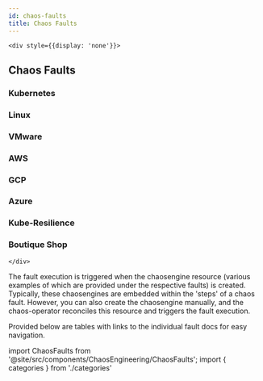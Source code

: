 ```yaml
---
id: chaos-faults
title: Chaos Faults
---
```


```mdx-code-block
<div style={{display: 'none'}}>
```

## Chaos Faults

### Kubernetes

### Linux

### VMware

### AWS

### GCP

### Azure

### Kube-Resilience

### Boutique Shop

```mdx-code-block
</div>
```

The fault execution is triggered when the chaosengine resource (various examples of which are provided under the respective faults) is created. Typically, these chaosengines are embedded within the 'steps' of a chaos fault. However, you can also create the chaosengine manually, and the chaos-operator reconciles this resource and triggers the fault execution.

Provided below are tables with links to the individual fault docs for easy navigation.

<!-- Custom component -->

import ChaosFaults from '@site/src/components/ChaosEngineering/ChaosFaults';
import { categories } from './categories'

<ChaosFaults categories={categories} />
